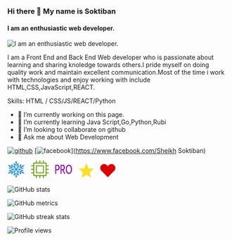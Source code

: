 ### Hi there 👋 My name is Soktiban
#### I am an enthusiastic web developer.
![I am an enthusiastic web developer.](https://scontent.fdac90-1.fna.fbcdn.net/v/t39.30808-6/327966001_698135955286079_9024693249455425288_n.jpg?stp=dst-jpg_p720x720&_nc_cat=107&ccb=1-7&_nc_sid=e3f864&_nc_ohc=KHt5d-s8lQgAX9-ZLyp&_nc_ht=scontent.fdac90-1.fna&oh=00_AfD9mH6W-hNWWz3pMZJkmA8yt0niFjwoYnYJgQ7OGyi9mQ&oe=63E436E4)

I am a Front End and Back End Web developer who is passionate about learning and sharing knoledge towards others.I pride myself on doing quality work and maintain excellent communication.Most of the time i work with technologies and enjoy working with include HTML,CSS,JavaScript,REACT.

Skills: HTML / CSS/JS/REACT/Python

- 🔭 I’m currently working on this page. 
- 🌱 I’m currently learning Java Script,Go,Python,Rubi 
- 👯 I’m looking to collaborate on github 
- 💬 Ask me about Web Development 


[<img src='https://cdn.jsdelivr.net/npm/simple-icons@3.0.1/icons/github.svg' alt='github' height='40'>](https://github.com/Soktiban)  [<img src='https://cdn.jsdelivr.net/npm/simple-icons@3.0.1/icons/facebook.svg' alt='facebook' height='40'>](https://www.facebook.com/Sheikh Soktiban)  

<a href='https://archiveprogram.github.com/'><img src='https://raw.githubusercontent.com/acervenky/animated-github-badges/master/assets/acbadge.gif' width='40' height='40'></a> <a href='https://docs.github.com/en/developers'><img src='https://raw.githubusercontent.com/acervenky/animated-github-badges/master/assets/devbadge.gif' width='40' height='40'></a> <a href='https://github.com/pricing'><img src='https://raw.githubusercontent.com/acervenky/animated-github-badges/master/assets/pro.gif' width='40' height='40'></a> <a href='https://stars.github.com/'><img src='https://raw.githubusercontent.com/acervenky/animated-github-badges/master/assets/starbadge.gif' width='35' height='35'></a> <a href='https://docs.github.com/en/github/supporting-the-open-source-community-with-github-sponsors'><img src='https://raw.githubusercontent.com/acervenky/animated-github-badges/master/assets/sponsorbadge.gif' width='35' height='35'></a> 

![GitHub stats](https://github-readme-stats.vercel.app/api?username=Soktiban&show_icons=true)  

![GitHub metrics](https://metrics.lecoq.io/Soktiban)  

![GitHub streak stats](https://streak-stats.demolab.com/?user=Soktiban)  

![Profile views](https://gpvc.arturio.dev/Soktiban)  
